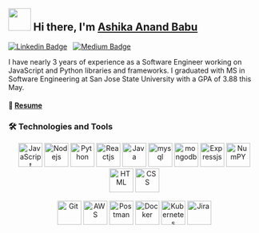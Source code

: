 ## <img src="https://github.com/TheDudeThatCode/TheDudeThatCode/blob/master/Assets/Developer.gif" width="45px"> Hi there, I'm [Ashika Anand Babu](https://ashikaanand12.github.io/profile/)

[![Linkedin Badge](https://img.shields.io/badge/-LinkedIn-0e76a8?style=flat-square&logo=Linkedin&logoColor=white)](https://www.linkedin.com/in/ashikaa/)
&nbsp;
[![Medium Badge](https://img.shields.io/badge/medium-%2312100E.svg?&style=for-square&logo=medium&logoColor=white)](https://medium.com/@ashika.pobbathi)

I have nearly 3 years of experience as a Software Engineer working on JavaScript and Python libraries and frameworks. I graduated with MS in Software Engineering at San Jose State University with a GPA of 3.88 this May.

#### 📝 [Resume](https://drive.google.com/file/d/1vzGTJvi0EsnGHsC-iFGKBFEpvBJNT0Bn/view?usp=sharing)


###  🛠 Technologies and Tools   

<p align="center">
      <img src="https://www.vectorlogo.zone/logos/javascript/javascript-icon.svg" alt="JavaScript" width="48" height="48"/>
      <img src="https://www.vectorlogo.zone/logos/nodejs/nodejs-icon.svg" alt="Nodejs" width="48" height="48"/>
      <img src="https://www.vectorlogo.zone/logos/python/python-icon.svg" alt="Python" width="48" height="48"/>
       <img src="https://www.vectorlogo.zone/logos/reactjs/reactjs-icon.svg" alt="Reactjs" width="48" height="48"/>
      <img src="https://www.vectorlogo.zone/logos/java/java-icon.svg" alt="Java" width="48" height="48"/>
      <img src="https://www.vectorlogo.zone/logos/mysql/mysql-icon.svg" alt="mysql" width="48" height="48"/>
      <img src="https://www.vectorlogo.zone/logos/mongodb/mongodb-icon.svg" alt="mongodb" width="48" height="48"/>
      <img src="https://www.vectorlogo.zone/logos/expressjs/expressjs-icon.svg" alt="Expressjs" width="48" height="48"/>
      <img src="https://www.vectorlogo.zone/logos/numpy/numpy-icon.svg" alt="NumPY" width="48" height="48"/>
      <img src="https://www.vectorlogo.zone/logos/w3_html5/w3_html5-icon.svg" alt="HTML" width="48" height="48"/>
      <img src="https://www.vectorlogo.zone/logos/w3_css/w3_css-icon.svg" alt="CSS" width="48" height="48"/>
</p>    
<p align="center">
      <img src="https://www.vectorlogo.zone/logos/git-scm/git-scm-icon.svg" alt="Git" width="48" height="48"/>
      <img src="https://www.vectorlogo.zone/logos/amazon_aws/amazon_aws-icon.svg" alt="AWS" width="48" height="48"/>
      <img src="https://www.vectorlogo.zone/logos/getpostman/getpostman-icon.svg" alt="Postman" width="48" height="48"/>
      <img src="https://www.vectorlogo.zone/logos/docker/docker-icon.svg" alt="Docker" width="48" height="48"/>
      <img src="https://www.vectorlogo.zone/logos/kubernetes/kubernetes-icon.svg" alt="Kubernetes" width="48" height="48"/>
      <img src="https://www.vectorlogo.zone/logos/atlassian_jira/atlassian_jira-icon.svg" alt="Jira" width="48" height="48"/>
</p>

<!-- ### <img src="https://github.com/TheDudeThatCode/TheDudeThatCode/blob/master/Assets/Developer.gif" width="45px"> My GitHub Stats
<p>
  <img height="180em" src="https://github-readme-stats.vercel.app/api?username=AshikaAnand12&show_icons=true&hide_border=true&&count_private=true&include_all_commits=true" />
  <img height="180em" src="https://github-readme-stats.vercel.app/api/top-langs/?username=AshikaAnand12&show_icons=true&hide_border=true&layout=compact&langs_count=8"/>
</p> -->

